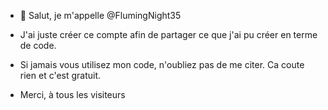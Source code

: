 - 👋 Salut, je m'appelle @FlumingNight35

- J'ai juste créer ce compte afin de partager ce que j'ai pu créer en terme de code. 
- Si jamais vous utilisez mon code, n'oubliez pas de me citer. Ca coute rien et c'est gratuit.

- Merci, à tous les visiteurs
